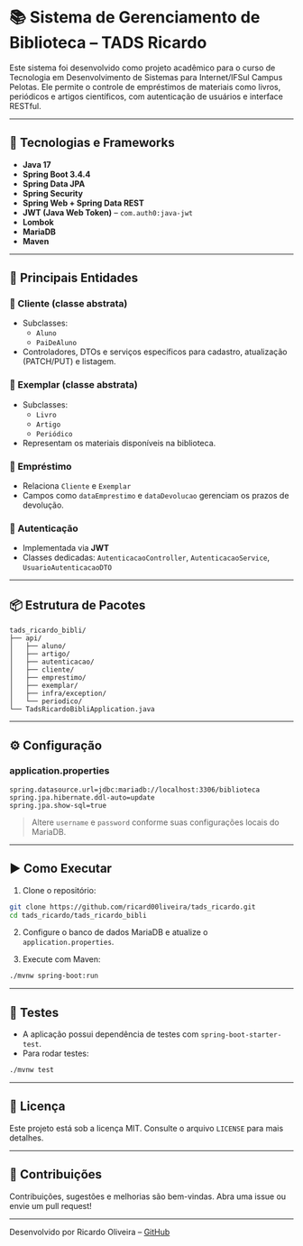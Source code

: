 # 📚 Sistema de Gerenciamento de Biblioteca – TADS Ricardo

Este sistema foi desenvolvido como projeto acadêmico para o curso de Tecnologia em Desenvolvimento de Sistemas para Internet/IFSul Campus Pelotas. Ele permite o controle de empréstimos de materiais como livros, periódicos e artigos científicos, com autenticação de usuários e interface RESTful.

---

## 🚀 Tecnologias e Frameworks

- **Java 17**
- **Spring Boot 3.4.4**
- **Spring Data JPA**
- **Spring Security**
- **Spring Web + Spring Data REST**
- **JWT (Java Web Token)** – `com.auth0:java-jwt`
- **Lombok**
- **MariaDB**
- **Maven**

---

## 🧩 Principais Entidades

### 👤 Cliente (classe abstrata)
- Subclasses:
  - `Aluno`
  - `PaiDeAluno`
- Controladores, DTOs e serviços específicos para cadastro, atualização (PATCH/PUT) e listagem.

### 📘 Exemplar (classe abstrata)
- Subclasses:
  - `Livro`
  - `Artigo`
  - `Periódico`
- Representam os materiais disponíveis na biblioteca.

### 🔄 Empréstimo
- Relaciona `Cliente` e `Exemplar`
- Campos como `dataEmprestimo` e `dataDevolucao` gerenciam os prazos de devolução.

### 🔐 Autenticação
- Implementada via **JWT**
- Classes dedicadas: `AutenticacaoController`, `AutenticacaoService`, `UsuarioAutenticacaoDTO`

---

## 📦 Estrutura de Pacotes

```
tads_ricardo_bibli/
├── api/
│   ├── aluno/
│   ├── artigo/
│   ├── autenticacao/
│   ├── cliente/
│   ├── emprestimo/
│   ├── exemplar/
│   ├── infra/exception/
│   └── periodico/
└── TadsRicardoBibliApplication.java
```

---

## ⚙️ Configuração

### application.properties

```properties
spring.datasource.url=jdbc:mariadb://localhost:3306/biblioteca
spring.jpa.hibernate.ddl-auto=update
spring.jpa.show-sql=true
```

> Altere `username` e `password` conforme suas configurações locais do MariaDB.

---

## ▶️ Como Executar

1. Clone o repositório:

```bash
git clone https://github.com/ricard00liveira/tads_ricardo.git
cd tads_ricardo/tads_ricardo_bibli
```

2. Configure o banco de dados MariaDB e atualize o `application.properties`.

3. Execute com Maven:

```bash
./mvnw spring-boot:run
```

---

## 🧪 Testes

- A aplicação possui dependência de testes com `spring-boot-starter-test`.
- Para rodar testes:

```bash
./mvnw test
```

---

## 📄 Licença

Este projeto está sob a licença MIT. Consulte o arquivo `LICENSE` para mais detalhes.

---

## 🤝 Contribuições

Contribuições, sugestões e melhorias são bem-vindas. Abra uma issue ou envie um pull request!

---

Desenvolvido por Ricardo Oliveira – [GitHub](https://github.com/ricard00liveira)
